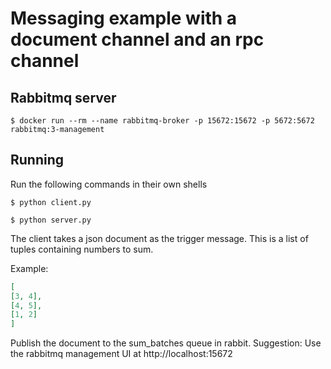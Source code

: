 Messaging example with a document channel and an rpc channel
==================================================

Rabbitmq server
----------------
    $ docker run --rm --name rabbitmq-broker -p 15672:15672 -p 5672:5672 rabbitmq:3-management

Running
-------

Run the following commands in their own shells

    $ python client.py
    
    $ python server.py
        
The client takes a json document as the trigger message. 
This is a list of tuples containing numbers to sum.

Example: 
```json
[
[3, 4],
[4, 5],
[1, 2]
]
``` 

Publish the document to the sum_batches queue in rabbit. 
Suggestion: Use the rabbitmq management UI at http://localhost:15672

